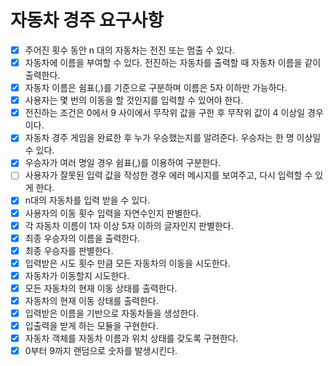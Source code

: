 # 자동차 경주 요구사항

- [x] 주어진 횟수 동안 n 대의 자동차는 전진 또는 멈출 수 있다.
- [x] 자동차에 이름을 부여할 수 있다. 전진하는 자동차를 출력할 때 자동차 이름을 같이 출력한다.
- [x] 자동차 이름은 쉼표(,)를 기준으로 구분하며 이름은 5자 이하만 가능하다.
- [x] 사용자는 몇 번의 이동을 할 것인지를 입력할 수 있어야 한다.
- [x] 전진하는 조건은 0에서 9 사이에서 무작위 값을 구한 후 무작위 값이 4 이상일 경우이다.
- [x] 자동차 경주 게임을 완료한 후 누가 우승했는지를 알려준다. 우승자는 한 명 이상일 수 있다.
- [x] 우승자가 여러 명일 경우 쉼표(,)를 이용하여 구분한다.
- [ ] 사용자가 잘못된 입력 값을 작성한 경우 에러 메시지를 보여주고, 다시 입력할 수 있게 한다.
- [x] n대의 자동차를 입력 받을 수 있다.
- [x] 사용자의 이동 횟수 입력을 자연수인지 판별한다.
- [x] 각 자동차 이름이 1자 이상 5자 이하의 글자인지 판별한다.
- [x] 최종 우승자의 이름을 출력한다.
- [x] 최종 우승자를 판별한다.
- [x] 입력받은 시도 횟수 만큼 모든 자동차의 이동을 시도한다.
- [x] 자동차가 이동할지 시도한다.
- [x] 모든 자동차의 현재 이동 상태를 출력한다.
- [x] 자동차의 현재 이동 상태를 출력한다.
- [x] 입력받은 이름을 기반으로 자동차들을 생성한다.
- [x] 입출력을 받게 하는 모듈을 구현한다.
- [x] 자동차 객체를 자동차 이름과 위치 상태를 갖도록 구현한다.
- [x] 0부터 9까지 랜덤으로 숫자를 발생시킨다.